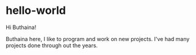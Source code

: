 # hello-world

Hi Buthaina!

Buthaina here, I like to program and work on new projects.
I've had many projects done through out the years.
